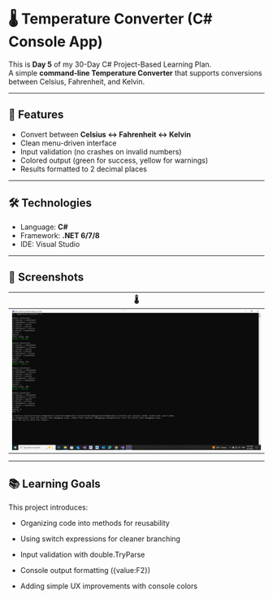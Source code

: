 # 🌡️ Temperature Converter (C# Console App)

This is **Day 5** of my 30-Day C# Project-Based Learning Plan.  
A simple **command-line Temperature Converter** that supports conversions between Celsius, Fahrenheit, and Kelvin.

---

## 🚀 Features
- Convert between **Celsius ↔ Fahrenheit ↔ Kelvin**  
- Clean menu-driven interface  
- Input validation (no crashes on invalid numbers)  
- Colored output (green for success, yellow for warnings)  
- Results formatted to 2 decimal places  

---

## 🛠️ Technologies
- Language: **C#**  
- Framework: **.NET 6/7/8**  
- IDE: Visual Studio  

---

## 📸 Screenshots

| 🌡️ |
|-----|
| ![Screenshot](./Screenshot%202025-09-07%20085809.png) |



---
## 📚 Learning Goals

This project introduces:

- Organizing code into methods for reusability

- Using switch expressions for cleaner branching

- Input validation with double.TryParse

- Console output formatting ({value:F2})

- Adding simple UX improvements with console colors
